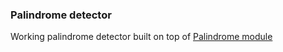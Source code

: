 ### Palindrome detector

Working palindrome detector built on top of [Palindrome module](https://github.com/plkujaw/js-palindrome)
